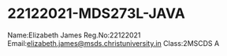 # 22122021-MDS273L-JAVA
Name:Elizabeth James
Reg.No:22122021
Email:elizabeth.james@msds.christuniversity.in
Class:2MSCDS A
